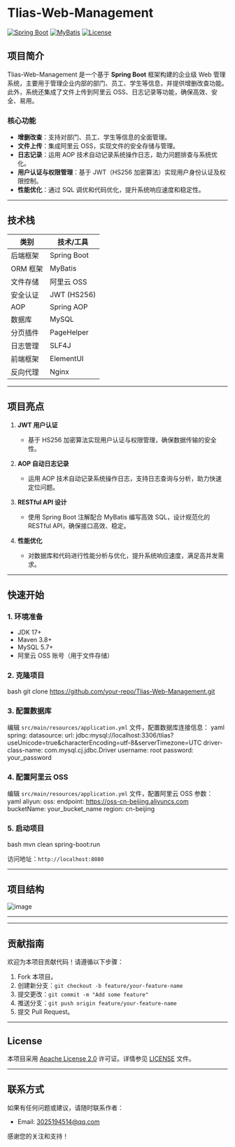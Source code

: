 # Tlias-Web-Management

[![Spring Boot](https://img.shields.io/badge/Spring_Boot-v3.3.8-brightgreen.svg)](https://spring.io/projects/spring-boot)
[![MyBatis](https://img.shields.io/badge/MyBatis-v3.0.4-blue.svg)](https://mybatis.org/mybatis-3/)
[![License](https://img.shields.io/badge/License-Apache%202.0-yellow.svg)](https://www.apache.org/licenses/LICENSE-2.0)

## 项目简介

Tlias-Web-Management 是一个基于 **Spring Boot** 框架构建的企业级 Web 管理系统，主要用于管理企业内部的部门、员工、学生等信息，并提供增删改查功能。此外，系统还集成了文件上传到阿里云 OSS、日志记录等功能，确保高效、安全、易用。

### 核心功能
- **增删改查**：支持对部门、员工、学生等信息的全面管理。
- **文件上传**：集成阿里云 OSS，实现文件的安全存储与管理。
- **日志记录**：运用 AOP 技术自动记录系统操作日志，助力问题排查与系统优化。
- **用户认证与权限管理**：基于 JWT（HS256 加密算法）实现用户身份认证及权限控制。
- **性能优化**：通过 SQL 调优和代码优化，提升系统响应速度和稳定性。

---

## 技术栈

| 类别       | 技术/工具                     |
|------------|-------------------------------|
| 后端框架   | Spring Boot                   |
| ORM 框架   | MyBatis                       |
| 文件存储   | 阿里云 OSS                    |
| 安全认证   | JWT (HS256)                   |
| AOP        | Spring AOP                    |
| 数据库     | MySQL                         |
| 分页插件   | PageHelper                    |
| 日志管理   | SLF4J                         |
| 前端框架   | ElementUI                     |
| 反向代理   | Nginx                         |

---

## 项目亮点

1. **JWT 用户认证**  
   - 基于 HS256 加密算法实现用户认证与权限管理，确保数据传输的安全性。
   
2. **AOP 自动日志记录**  
   - 运用 AOP 技术自动记录系统操作日志，支持日志查询与分析，助力快速定位问题。

3. **RESTful API 设计**  
   - 使用 Spring Boot 注解配合 MyBatis 编写高效 SQL，设计规范化的 RESTful API，确保接口高效、稳定。

4. **性能优化**  
   - 对数据库和代码进行性能分析与优化，提升系统响应速度，满足高并发需求。

---

## 快速开始

### 1. 环境准备
- JDK 17+
- Maven 3.8+
- MySQL 5.7+
- 阿里云 OSS 账号（用于文件存储）

### 2. 克隆项目
bash git clone https://github.com/your-repo/Tlias-Web-Management.git

### 3. 配置数据库
编辑 `src/main/resources/application.yml` 文件，配置数据库连接信息：
yaml
spring: 
  datasource:
    url: jdbc:mysql://localhost:3306/tlias?useUnicode=true&characterEncoding=utf-8&serverTimezone=UTC
    driver-class-name: com.mysql.cj.jdbc.Driver
    username: root
    password: your_password

### 4. 配置阿里云 OSS
编辑 `src/main/resources/application.yml` 文件，配置阿里云 OSS 参数：
yaml
aliyun:
  oss:
    endpoint: https://oss-cn-beijing.aliyuncs.com
    bucketName: your_bucket_name
    region: cn-beijing

### 5. 启动项目
bash
mvn clean spring-boot:run

访问地址：`http://localhost:8080`

---

## 项目结构
![image](https://github.com/user-attachments/assets/5ad0387f-2166-420b-8e01-1e8e0f4d0744)

---

---

## 贡献指南

欢迎为本项目贡献代码！请遵循以下步骤：
1. Fork 本项目。
2. 创建新分支：`git checkout -b feature/your-feature-name`
3. 提交更改：`git commit -m "Add some feature"`
4. 推送分支：`git push origin feature/your-feature-name`
5. 提交 Pull Request。

---

## License

本项目采用 [Apache License 2.0](https://www.apache.org/licenses/LICENSE-2.0) 许可证。详情参见 [LICENSE](LICENSE) 文件。

---

## 联系方式

如果有任何问题或建议，请随时联系作者：
- Email: 3025194514@qq.com

感谢您的关注和支持！

